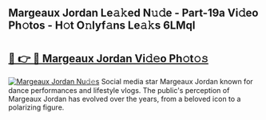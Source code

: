 ## Margeaux Jordan Le𝚊𝚔ed N𝚞𝚍e - Part-19a Vi𝚍eo Ph𝚘tos - H𝚘t O𝚗lyf𝚊ns Le𝚊𝚔s 6LMql

# <h2><a href="http://hf92c5.feru.top/?c=Margeaux+Jordan">🔗 👉 🔴 Margeaux Jordan Vi𝚍𝚎o Ph𝚘t𝚘𝚜</a></h2>

[![Margeaux Jordan Nu𝚍𝚎s](https://i.imgur.com/0TWrTi3.gif)](http://hf92c5.feru.top/?c=Margeaux+Jordan)
Social media star Margeaux Jordan known for dance performances and lifestyle vlogs. The public's perception of Margeaux Jordan has evolved over the years, from a beloved icon to a polarizing figure. 
